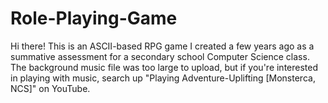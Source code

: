 # Role-Playing-Game
Hi there! This is an ASCII-based RPG game I created a few years ago as a summative assessment for a secondary school Computer Science class. The background music file was too large to upload, but if you're interested in playing with music, search up "Playing Adventure-Uplifting [Monsterca, NCS]" on YouTube.
